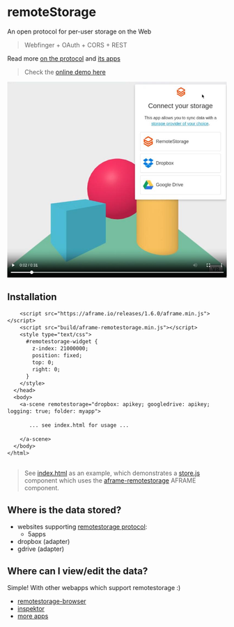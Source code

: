 # remoteStorage

An open protocol for per-user storage on the Web

> Webfinger + OAuth + CORS + REST

Read more [on the protocol](https://remotestorage.io/) and [its apps](https://remotestorage.io/apps.html#apps)

> Check the [online demo here](https://coderofsalvation.codeberg.page/aframe-remotestorage/)

[![](README.jpg)](README.mp4)

## Installation

```
    <script src="https://aframe.io/releases/1.6.0/aframe.min.js"></script>
    <script src="build/aframe-remotestorage.min.js"></script> 
    <style type="text/css">
      #remotestorage-widget {
        z-index: 21000000;
        position: fixed;
        top: 0;
        right: 0;
      }
    </style>
  </head>
  <body>
    <a-scene remotestorage="dropbox: apikey; googledrive: apikey; logging: true; folder: myapp">

       ... see index.html for usage ...

    </a-scene>
  </body>
</html>


```

> See [index.html](index.html) as an example, which demonstrates a [store.js](store.js) component which uses the [aframe-remotestorage](build/aframe-remotestorage.js) AFRAME component.

## Where is the data stored?

* websites supporting [remotestorage protocol](https://remotestorage.io):
  * 5apps
* dropbox (adapter)
* gdrive (adapter)

## Where can I view/edit the data?

Simple! With other webapps which support remotestorage :)

* [remotestorage-browser](https://remotestorage-browser.5apps.com)
* [inspektor](https://inspektor.5apps.com/)
* [more apps](https://remotestorage.io/apps.html#apps)
